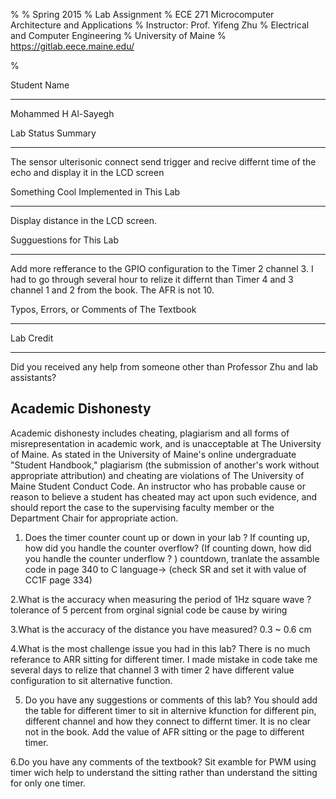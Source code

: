 %
% Spring 2015
% Lab Assignment 
% ECE 271 Microcomputer Architecture and Applications
% Instructor: Prof. Yifeng Zhu
% Electrical and Computer Engineering
% University of Maine
% https://gitlab.eece.maine.edu/

%

Student Name

-------------------------------------------------

Mohammed H Al-Sayegh



Lab Status Summary

-------------------------------------------------



The sensor ulterisonic connect send trigger and recive differnt time of the echo and display it in the LCD screen

Something Cool Implemented in This Lab

-------------------------------------------------
Display distance in the LCD screen.




Sugguestions for This Lab

-------------------------------------------------



Add more refferance to the GPIO configuration to the Timer 2 channel 3. I had to go through several hour to relize it differnt than Timer 4 and 3 channel 1 and 2 from the book. The AFR is not 10.

Typos, Errors, or Comments of The Textbook

-------------------------------------------------






Lab Credit

-------------------------------------------------



Did you received any help from someone other than 
Professor Zhu and lab assistants?



Academic Dishonesty
-------------------------------------------------



Academic dishonesty includes cheating, plagiarism
and all forms of misrepresentation in academic work, 
and is unacceptable at The University of Maine. As 
stated in the University of Maine's online 
undergraduate "Student Handbook," plagiarism 
(the submission of another's work without appropriate 
attribution) and cheating are violations of The 
University of Maine Student Conduct Code. An 
instructor who has probable cause or reason to 
believe a student has cheated may act upon such evidence, 
and should report the case to the supervising faculty 
member or the Department Chair for appropriate action.



1. Does the timer counter count up or down in your lab ? If counting up, how did you handle the counter overflow?
(If counting down, how did you handle the counter underflow ? )
countdown, tranlate the assamble code in page 340 to C language-> (check SR and set it with value of CC1F page 334)

2.What is the accuracy when measuring the period of 1Hz square wave ?
tolerance of 5 percent from orginal signial code be cause by wiring

3.What is the accuracy of the distance you have measured?
0.3 ~ 0.6 cm

4.What is the most challenge issue you had in this lab?
There is no much referance to ARR sitting for different timer. I made mistake in code take me several days to relize that channel 3 with timer 2 have different value configuration to sit alternative function.

5. Do you have any suggestions or comments of this lab?
You should add the table for different timer to sit in alternive kfunction for different pin, different channel and how they connect to differnt timer. It is no clear not in the book. Add the value of AFR sitting or the page to different timer.

6.Do you have any comments of the textbook?
Sit examble for PWM using timer wich help to understand the sitting rather than understand the sitting for only one timer.